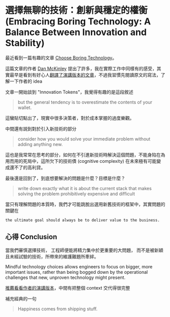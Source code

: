 # 選擇無聊的技術：創新與穩定的權衡 (Embracing Boring Technology: A Balance Between Innovation and Stability)

最近看到一篇有趣的文章 [Choose Boring Technology](https://mcfunley.com/choose-boring-technology)。

這篇文章的作者 [Dan McKinley](https://mcfunley.com/) 提出了許多，我在實際工作中同樣有的感受，其實最早是看到有好心人[翻譯了演講版本的文章](https://www.chunfuchao.com/posts/choose-boring-technology/)，不過我習慣先閱讀原文的寫法，了解一下作者的 idea

文章一開始談到 "Innovation Tokens"，我覺得有趣的是這段敘述
> but the general tendency is to overestimate the contents of your wallet.

這蠻貼切點出了，現實中很多決策者，對於成本掌握的過度樂觀。

中間還有說到對於引入新技術的部分
> consider how you would solve your immediate problem without adding anything new.

這也是我常常在思考的部分，如何在不引進新技術時解決這個問題，不能身陷在為用而用的死局中，這所欠下的技術債 (cognitive complexity) 在未來極有可能變成還不了的高利貸。

最後還是回到了，到底想要解決的問題是什麼？目標是什麼？
> write down exactly what it is about the current stack that makes solving the problem prohibitively expensive and difficult

當只有理解問題的本質時，我們才可能跳脫出選用新舊技術的框架中，其實問題的關鍵在 
```
the ultimate goal should always be to deliver value to the business. 
```

## 心得 Conclusion

當我們審慎選擇技術，
工程師便能將精力集中於更重要的大問題，
而不是被新穎且未經試驗的技術，所帶來的維護難題所牽絆。

Mindful technology choices allows engineers to focus on bigger, more important issues, rather than being bogged down by the operational challenges that new, unproven technology might present.

[推薦看看作者的演講版本](https://boringtechnology.club/index_zh_TW.html)，中間有把整個 context 交代得很完整

補充經典的一句
> Happiness comes from shipping stuff.
